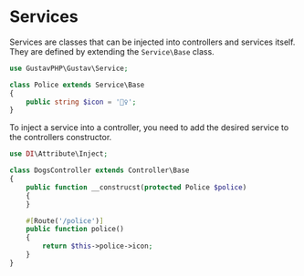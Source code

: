 # Services

Services are classes that can be injected into controllers and services itself. They are defined by extending the `Service\Base` class.

```php
use GustavPHP\Gustav\Service;

class Police extends Service\Base
{
    public string $icon = '👮‍♀️';
}
```

To inject a service into a controller, you need to add the desired service to the controllers constructor.

```php
use DI\Attribute\Inject;

class DogsController extends Controller\Base
{
    public function __construcst(protected Police $police)
    {
    }

    #[Route('/police')]
    public function police()
    {
        return $this->police->icon;
    }
}
```
